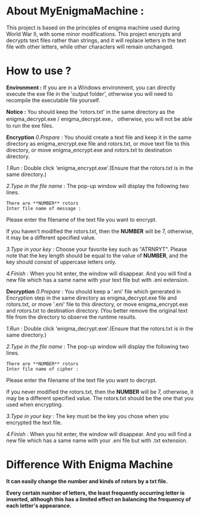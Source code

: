 # About MyEnigmaMachine :
This project is based on the principles of enigma machine used during World War II, with some minor modifications. This project encrypts and decrypts text files rather than strings, and it will replace letters in the text file with other letters, while other characters will remain unchanged.

# How to use ?
**Environment :** 
If you are in a Windows environment, you can directly execute the exe file in the 'output folder', otherwise you will need to recompile the executable file yourself.
  
**Notice :** 
You should keep the 'rotors.txt' in the same directory as the enigma_decrypt.exe / enigma_decrypt.exe， otherwise, you will not be able to run the exe files.
    
**Encryption**
*0.Prepare* : You should create a text file and keep it in the same directory as enigma_encrypt.exe file and rotors.txt, or move text file to this directory, or move enigma_encrypt.exe and rotors.txt to destination directory. 


*1.Run* : Double click 'enigma_encrypt.exe'.(Ensure that the rotors.txt is in the same directory.)


*2.Type in the file name* : The pop-up window will display the following two lines. 
```
There are **NUMBER** rotors 
Inter file name of message :
```
Please enter the filename of the text file you want to encrypt.

If you haven't modified the rotors.txt, then the **NUMBER** will be 7, otherwise, it may be a different specified value.


*3.Type in your key* : Choose your favorite key such as "ATRNRYT". Please note that the key length should be equal to the value of **NUMBER**, and the key should consist of uppercase letters only.


*4.Finish* : When you hit enter, the window will disappear. And you will find a new file which has a same name with your text file but with .eni extension.

    
  **Decryption**
*0.Prepare* : You should keep a '.eni' file which generated in Encryption step in the same directory as enigma_decrypt.exe file and rotors.txt, or move '.eni' file to this directory, or move enigma_encrypt.exe and rotors.txt to destination directory. (You better remove the original text file from the directory to observe the runtime results.


*1.Run* : Double click 'enigma_decrypt.exe'.(Ensure that the rotors.txt is in the same directory.)


*2.Type in the file name* : The pop-up window will display the following two lines. 
```
There are **NUMBER** rotors 
Inter file name of cipher :
```
Please enter the filename of the text file you want to decrypt.

If you never modified the rotors.txt, then the **NUMBER** will be 7, otherwise, it may be a different specified value. The rotors.txt should be the one that you used when encrypting.


*3.Type in your key* : The key must be the key you chose when you encrypted the text file.


*4.Finish* : When you hit enter, the window will disappear. And you will find a new file which has a same name with your .eni file but with .txt extension.

# Difference With Enigma Machine

**It can easily change the number and kinds of rotors by a txt file.**

**Every certain number of letters, the least frequently occurring letter is inserted, although this has a limited effect on balancing the frequency of each letter's appearance.**
